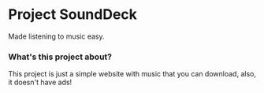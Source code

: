 # Project SoundDeck
Made listening to music easy.

### What's this project about?
This project is just a simple website with music that you can download, also, it doesn't have ads!
